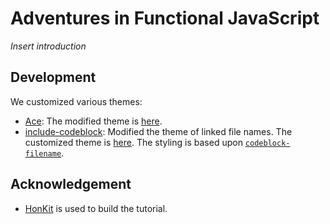 # Adventures in Functional JavaScript

_Insert introduction_

<!-- ====================================================================== -->

## Development

We customized various themes:

<!-- prettier-ignore -->
- [Ace](https://github.com/manchiyiu/gitbook-plugin-ace): The modified theme
  is [here](gitbook/gitbook-plugin-ace/ace.js).
- [include-codeblock](https://github.com/azu/gitbook-plugin-include-codeblock):
  Modified the theme of linked file names. The customized theme is
  [here](gitbook/gitbook-plugin-include-codeblock/templates/acefull-template.hbs).
  The styling is based upon
  [`codeblock-filename`](https://github.com/litmon/gitbook-plugin-codeblock-filename/blob/master/book/block.css).

<!-- ====================================================================== -->

## Acknowledgement

<!-- prettier-ignore -->
- [HonKit](https://github.com/honkit/honkit) is used to build the tutorial.
